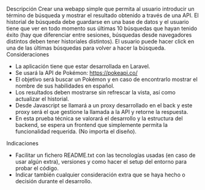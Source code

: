 Descripción
Crear una webapp simple que permita al usuario introducir un término de búsqueda y
mostrar el resultado obtenido a través de una API.
El historial de búsqueda debe guardarse en una base de datos y el usuario tiene que ver en
todo momento sus últimas 10 búsquedas que hayan tenido éxito (hay que diferenciar entre
sesiones, búsquedas desde navegadores distintos deben tener historiales distintos).
El usuario puede hacer click en una de las últimas búsquedas para volver a hacer la
búsqueda.
Consideraciones
- La aplicación tiene que estar desarrollada en Laravel.
- Se usará la API de Pokémon: https://pokeapi.co/
- El objetivo será buscar un Pokémon y en caso de encontrarlo mostrar el nombre de sus
habilidades en español.
- Los resultados deben mostrarse sin refrescar la vista, así como actualizar el historial.
- Desde Javascript se llamará a un proxy desarrollado en el back y este proxy será el que
gestione la llamada a la API y retorne la respuesta.
- En esta prueba técnica se valorará el desarrollo y la estructura del backend, se espera un
frontend que simplemente permita la funcionalidad requerida. (No importa el diseño).

Indicaciones
- Facilitar un fichero README.txt con las tecnologías usadas (en caso de usar algún extra),
versiones y como hacer el setup del entorno para probar el código.
- Indicar también cualquier consideración extra que se haya hecho o decisión durante el
desarrollo.